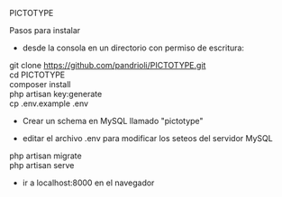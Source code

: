 PICTOTYPE

Pasos para instalar 

* desde la consola en un directorio con permiso de escritura:

git clone https://github.com/pandrioli/PICTOTYPE.git<br>
cd PICTOTYPE <br>
composer install <br>
php artisan key:generate <br>
cp .env.example .env <br>

* Crear un schema en MySQL llamado "pictotype"

* editar el archivo .env para modificar los seteos del servidor MySQL

php artisan migrate <br>
php artisan serve <br>

* ir a localhost:8000 en el navegador
